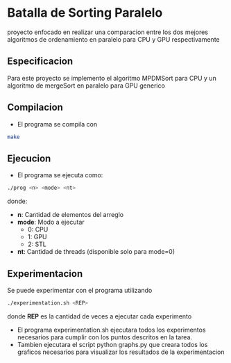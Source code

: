 # Batalla de Sorting Paralelo
proyecto enfocado en realizar una comparacion entre los dos mejores algoritmos de ordenamiento en paralelo para CPU y GPU respectivamente

## Especificacion
Para este proyecto se implemento el algoritmo MPDMSort para CPU y un algoritmo de mergeSort en paralelo para GPU generico

## Compilacion
- El programa se compila con 
```bash
make
```

## Ejecucion
- El programa se ejecuta como:
```bash
./prog <n> <mode> <nt>
```
donde:
- **n**: Cantidad de elementos del arreglo
- **mode**: Modo a ejecutar
    - 0: CPU
    - 1: GPU
    - 2: STL
- **nt**: Cantidad de threads (disponible solo para mode=0)

## Experimentacion
Se puede experimentar con el programa utilizando
```bash
./experimentation.sh <REP>
```
donde **REP** es la cantidad de veces a ejecutar cada experimento

- El programa experimentation.sh ejecutara todos los experimentos necesarios para cumplir con los puntos descritos en la tarea.
- Tambien ejecutara el script python graphs.py que creara todos los graficos necesarios para visualizar los resultados de la experimentacion
